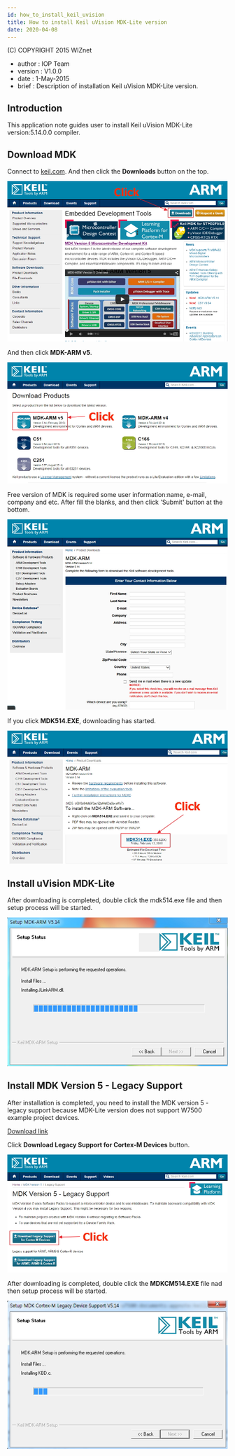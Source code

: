 ```yaml
---
id: how_to_install_keil_uvision
title: How to install Keil uVision MDK-Lite version
date: 2020-04-08
---
```


(C) COPYRIGHT 2015 WIZnet

  - author : IOP Team
  - version : V1.0.0
  - date : 1-May-2015
  - brief : Description of installation Keil uVision MDK-Lite version.


## Introduction

This application note guides user to install Keil uVision MDK-Lite
version:5.14.0.0 compiler.


## Download MDK

Connect to [keil.com](http://www.keil.com/). And then click the
**Downloads** button on the top.

![](/img/products/w7500/overview/keil_1.jpg)

And then click **MDK-ARM v5**.

![](/img/products/w7500/overview/keil_2.jpg)

Free version of MDK is required some user information:name, e-mail,
company and etc. After fill the blanks, and then click 'Submit' button
at the bottom.

![](/img/products/w7500/overview/keil_5.jpg)

If you click **MDK514.EXE**, downloading has started.

![](/img/products/w7500/overview/keil_3.jpg)

## Install uVision MDK-Lite

After downloading is completed, double click the mdk514.exe file and
then setup process will be started.

![](/img/products/w7500/overview/keil_4.jpg)

## Install MDK Version 5 - Legacy Support

After installation is completed, you need to install the MDK version 5 -
legacy support because MDK-Lite version does not support W7500 example
project devices.

[Download link](http://www2.keil.com/mdk5/legacy)

Click **Download Legacy Support for Cortex-M Devices** button.

![](/img/products/w7500/overview/keil_6.jpg)

After downloading is completed, double click the **MDKCM514.EXE** file
nad then setup process will be started.

![](/img/products/w7500/overview/keil_7.jpg)
